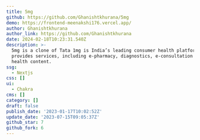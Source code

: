 ```yaml
---
title: 5mg
github: https://github.com/Ghanishtkhurana/5mg
demo: https://frontend-meenakshi176.vercel.app/
author: Ghanishtkhurana
author_link: https://github.com/Ghanishtkhurana
date: 2024-02-18T10:23:31.540Z
description: >-
  5mg is a clone of Tata 1mg is India’s leading consumer health platform. It
  provides services, including e-pharmacy, diagnostics, e-consultation and
  health content.
ssg:
  - Nextjs
css: []
ui:
  - Chakra
cms: []
category: []
draft: false
publish_date: '2023-01-17T10:02:52Z'
update_date: '2023-07-15T09:05:37Z'
github_star: 7
github_fork: 6
---
```

